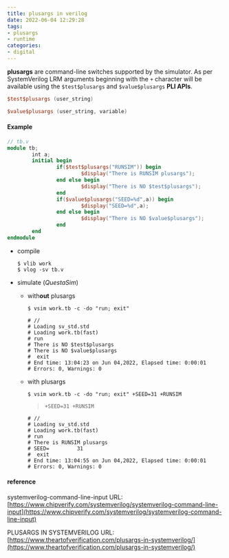 ```yaml
---
title: plusargs in verilog
date: 2022-06-04 12:29:28
tags:
- plusargs
- runtime
categories:
- digital
---
```


**plusargs** are command-line switches supported by the simulator. As per SystemVerilog LRM arguments beginning with the `+` character will be available using the `$test$plusargs` and `$value$plusargs` **PLI APIs**.

```verilog
$test$plusargs (user_string)

$value$plusargs (user_string, variable)
```

#### Example

```verilog
// tb.v
module tb;
        int a;
        initial begin
                if($test$plusargs("RUNSIM")) begin
                        $display("There is RUNSIM plusargs");
                end else begin
                        $display("There is NO $test$plusargs");
                end
                if($value$plusargs("SEED=%d",a)) begin
                        $display("SEED=%d",a);
                end else begin
                        $display("There is NO $value$plusargs");
                end
        end
endmodule
```

- compile

  ```
  $ vlib work
  $ vlog -sv tb.v
  ```

- simulate (*QuestaSim*)

  - with**out** plusargs

    ```
    $ vsim work.tb -c -do "run; exit"
    ```

    ```
    # //
    # Loading sv_std.std
    # Loading work.tb(fast)
    # run
    # There is NO $test$plusargs
    # There is NO $value$plusargs
    #  exit
    # End time: 13:04:23 on Jun 04,2022, Elapsed time: 0:00:01
    # Errors: 0, Warnings: 0
    ```

  - with plusargs

    ```
    $ vsim work.tb -c -do "run; exit" +SEED=31 +RUNSIM
    ```

    > `+SEED=31 +RUNSIM`

    ```
    # //
    # Loading sv_std.std
    # Loading work.tb(fast)
    # run
    # There is RUNSIM plusargs
    # SEED=         31
    #  exit
    # End time: 13:04:55 on Jun 04,2022, Elapsed time: 0:00:01
    # Errors: 0, Warnings: 0
    ```



#### reference

systemverilog-command-line-input URL: [https://www.chipverify.com/systemverilog/systemverilog-command-line-input](https://www.chipverify.com/systemverilog/systemverilog-command-line-input)

PLUSARGS IN SYSTEMVERILOG URL:[https://www.theartofverification.com/plusargs-in-systemverilog/](https://www.theartofverification.com/plusargs-in-systemverilog/)
